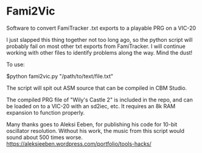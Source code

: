 # Fami2Vic
Software to convert FamiTracker .txt exports to a playable PRG on a VIC-20

I just slapped this thing together not too long ago, so the python script will probably fail on most other txt exports from FamiTracker.  I will continue working with other files to identify problems along the way.  Mind the dust!

To use:

$python fami2vic.py "/path/to/text/file.txt"

The script will spit out ASM source that can be compiled in CBM Studio.  

The compiled PRG file of "Wily's Castle 2" is included in the repo, and can be loaded on to a VIC-20 with an sd2iec, etc.  It requires an 8k RAM expansion to function properly.  

Many thanks goes to Aleksi Eeben, for publishing his code for 10-bit oscillator resolution.  Without his work, the music from this script would sound about 500 times worse.  https://aleksieeben.wordpress.com/portfolio/tools-hacks/
